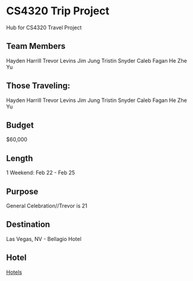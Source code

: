 # CS4320 Trip Project
Hub for CS4320 Travel Project
## Team Members
Hayden Harrill
Trevor Levins
Jim Jung
Tristin Snyder
Caleb Fagan
He Zhe Yu
## Those Traveling:
Hayden Harrill
Trevor Levins
Jim Jung
Tristin Snyder
Caleb Fagan
He Zhe Yu
## Budget 
$60,000
## Length
1 Weekend: Feb 22 - Feb 25
## Purpose
General Celebration//Trevor is 21
## Destination
Las Vegas, NV - Bellagio Hotel
## Hotel
[Hotels](hotels.md)

